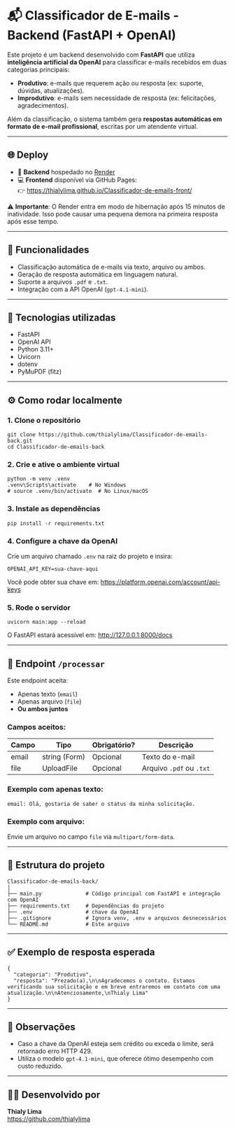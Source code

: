 
# 📬 Classificador de E-mails - Backend (FastAPI + OpenAI)

Este projeto é um backend desenvolvido com **FastAPI** que utiliza **inteligência artificial da OpenAI** para classificar e-mails recebidos em duas categorias principais:

- **Produtivo**: e-mails que requerem ação ou resposta (ex: suporte, dúvidas, atualizações).
- **Improdutivo**: e-mails sem necessidade de resposta (ex: felicitações, agradecimentos).

Além da classificação, o sistema também gera **respostas automáticas em formato de e-mail profissional**, escritas por um atendente virtual.

---

## 🌐 Deploy

- 🔗 **Backend** hospedado no [Render](https://render.com/)
- 💻 **Frontend** disponível via GitHub Pages:  
  👉 https://thialylima.github.io/Classificador-de-emails-front/

⚠️ **Importante**: O Render entra em modo de hibernação após 15 minutos de inatividade. Isso pode causar uma pequena demora na primeira resposta após esse tempo.

---

## 🚀 Funcionalidades

- Classificação automática de e-mails via texto, arquivo ou ambos.
- Geração de resposta automática em linguagem natural.
- Suporte a arquivos `.pdf` e `.txt`.
- Integração com a API OpenAI (`gpt-4.1-mini`).

---

## 🧠 Tecnologias utilizadas

- FastAPI
- OpenAI API
- Python 3.11+
- Uvicorn
- dotenv
- PyMuPDF (fitz)

---

## ⚙️ Como rodar localmente

### 1. Clone o repositório

```
git clone https://github.com/thialylima/Classificador-de-emails-back.git
cd Classificador-de-emails-back
```

### 2. Crie e ative o ambiente virtual

```
python -m venv .venv
.venv\Scripts\activate    # No Windows
# source .venv/bin/activate  # No Linux/macOS
```

### 3. Instale as dependências

```
pip install -r requirements.txt
```

### 4. Configure a chave da OpenAI

Crie um arquivo chamado `.env` na raiz do projeto e insira:

```
OPENAI_API_KEY=sua-chave-aqui
```

Você pode obter sua chave em: https://platform.openai.com/account/api-keys

### 5. Rode o servidor

```
uvicorn main:app --reload
```

O FastAPI estará acessível em: http://127.0.0.1:8000/docs

---

## 🔁 Endpoint `/processar`

Este endpoint aceita:

- Apenas texto (`email`)
- Apenas arquivo (`file`)
- **Ou ambos juntos**

### Campos aceitos:

| Campo  | Tipo          | Obrigatório? | Descrição                        |
|--------|---------------|--------------|----------------------------------|
| email  | string (Form) | Opcional     | Texto do e-mail                  |
| file   | UploadFile    | Opcional     | Arquivo `.pdf` ou `.txt`         |

### Exemplo com apenas texto:

```
email: Olá, gostaria de saber o status da minha solicitação.
```

### Exemplo com arquivo:

Envie um arquivo no campo `file` via `multipart/form-data`.

---

## 📁 Estrutura do projeto

```
Classificador-de-emails-back/
│
├── main.py              # Código principal com FastAPI e integração com OpenAI
├── requirements.txt     # Dependências do projeto
├── .env                 # chave da OpenAI
├── .gitignore           # Ignora venv, .env e arquivos desnecessários
└── README.md            # Este arquivo
```

---

## ✅ Exemplo de resposta esperada

```
{
  "categoria": "Produtivo",
  "resposta": "Prezado(a),\n\nAgradecemos o contato. Estamos verificando sua solicitação e em breve entraremos em contato com uma atualização.\n\nAtenciosamente,\nThialy Lima"
}
```

---

## 📌 Observações

* Caso a chave da OpenAI esteja sem crédito ou exceda o limite, será retornado erro HTTP 429.
* Utiliza o modelo `gpt-4.1-mini`, que oferece ótimo desempenho com custo reduzido.

---

## 👨‍💻 Desenvolvido por

**Thialy Lima**  
https://github.com/thialylima
